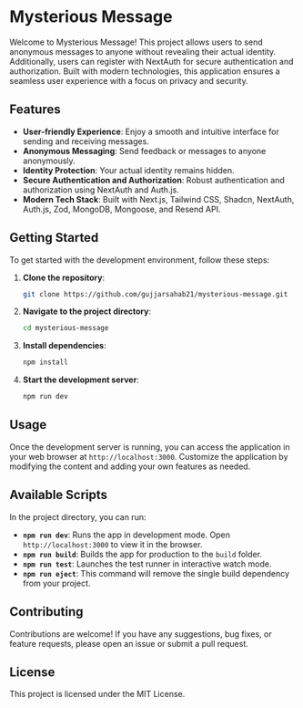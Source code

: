 
# Mysterious Message

Welcome to Mysterious Message! This project allows users to send anonymous messages to anyone without revealing their actual identity. Additionally, users can register with NextAuth for secure authentication and authorization. Built with modern technologies, this application ensures a seamless user experience with a focus on privacy and security.

## Features

- **User-friendly Experience**: Enjoy a smooth and intuitive interface for sending and receiving messages.
- **Anonymous Messaging**: Send feedback or messages to anyone anonymously.
- **Identity Protection**: Your actual identity remains hidden.
- **Secure Authentication and Authorization**: Robust authentication and authorization using NextAuth and Auth.js.
- **Modern Tech Stack**: Built with Next.js, Tailwind CSS, Shadcn, NextAuth, Auth.js, Zod, MongoDB, Mongoose, and Resend API.

## Getting Started

To get started with the development environment, follow these steps:

1. **Clone the repository**:
    ```bash
    git clone https://github.com/gujjarsahab21/mysterious-message.git
    ```
2. **Navigate to the project directory**:
    ```bash
    cd mysterious-message
    ```
3. **Install dependencies**:
    ```bash
    npm install
    ```
4. **Start the development server**:
    ```bash
    npm run dev
    ```

## Usage

Once the development server is running, you can access the application in your web browser at `http://localhost:3000`. Customize the application by modifying the content and adding your own features as needed.

## Available Scripts

In the project directory, you can run:

- **`npm run dev`**: Runs the app in development mode. Open `http://localhost:3000` to view it in the browser.
- **`npm run build`**: Builds the app for production to the `build` folder.
- **`npm run test`**: Launches the test runner in interactive watch mode.
- **`npm run eject`**: This command will remove the single build dependency from your project.

## Contributing

Contributions are welcome! If you have any suggestions, bug fixes, or feature requests, please open an issue or submit a pull request.

## License

This project is licensed under the MIT License.

